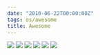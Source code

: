 ```yaml
---
date: "2010-06-22T00:00:00Z"
tags: os/awesome
title: Awesome
---
```


[![](http://lh5.ggpht.com/_oKL9t7fM3TU/TLWGYwJE7wI/AAAAAAAABL8/XjatfMEq3dE/vim.png?imgmax=288)](http://lh5.ggpht.com/_oKL9t7fM3TU/TLWGYwJE7wI/AAAAAAAABL8/XjatfMEq3dE/vim.png?imgmax=1440)
[![](http://lh4.ggpht.com/_oKL9t7fM3TU/TLWGZXf145I/AAAAAAAABMI/1pC_uR9u2wQ/mail.png?imgmax=288)](http://lh4.ggpht.com/_oKL9t7fM3TU/TLWGZXf145I/AAAAAAAABMI/1pC_uR9u2wQ/mail.png?imgmax=1440)
[![](http://lh6.ggpht.com/_oKL9t7fM3TU/TLWGfHxMxxI/AAAAAAAABMQ/FmcfT_zoS0s/6.png?imgmax=288)](http://lh6.ggpht.com/_oKL9t7fM3TU/TLWGfHxMxxI/AAAAAAAABMQ/FmcfT_zoS0s/6.png?imgmax=1440)
[![](http://lh4.ggpht.com/_oKL9t7fM3TU/TLWGfWl5d8I/AAAAAAAABMU/GIPGw1_7X3c/7.png?imgmax=288)](http://lh4.ggpht.com/_oKL9t7fM3TU/TLWGfWl5d8I/AAAAAAAABMU/GIPGw1_7X3c/7.png?imgmax=1440)
[![](http://lh5.ggpht.com/_oKL9t7fM3TU/TLW4xqEJdxI/AAAAAAAABM0/5jwk3Yjrmww/browser.png?imgmax=288)](http://lh5.ggpht.com/_oKL9t7fM3TU/TLW4xqEJdxI/AAAAAAAABM0/5jwk3Yjrmww/browser.png?imgmax=1440)
[![](http://lh4.ggpht.com/_oKL9t7fM3TU/TLW4yPnyISI/AAAAAAAABM4/ioYY45xLQCU/irc.png?imgmax=288)](http://lh4.ggpht.com/_oKL9t7fM3TU/TLW4yPnyISI/AAAAAAAABM4/ioYY45xLQCU/irc.png?imgmax=1440)
